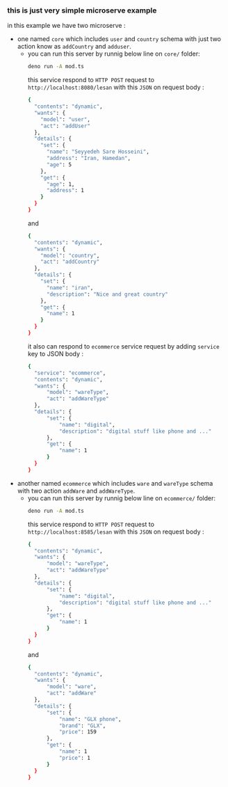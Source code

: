 ### this is just very simple microserve example

in this example we have two microserve :

- one named `core` which includes `user` and `country` schema with just two action know as `addCountry` and `adduser`.
  - you can run this server by runnig below line on `core/` folder:
    ```bash
    deno run -A mod.ts
    ```
    this service respond to `HTTP POST` request to `http://localhost:8080/lesan` with this `JSON` on request body :
    ```bash
    {
      "contents": "dynamic",
      "wants": {
        "model": "user",
        "act": "addUser"
      },
      "details": {
        "set": {
          "name": "Seyyedeh Sare Hosseini",
          "address": "Iran, Hamedan",
          "age": 5
        },
        "get": {
          "age": 1,
          "address": 1
        }
      }
    }
    ```
    and
    ```bash
    {
      "contents": "dynamic",
      "wants": {
        "model": "country",
        "act": "addCountry"
      },
      "details": {
        "set": {
          "name": "iran",
          "description": "Nice and great country"
        },
        "get": {
          "name": 1
        }
      }
    }
    ```
    it also can respond to `ecommerce` service request by adding `service` key to JSON body :
    ```bash
    {
      "service": "ecommerce",
      "contents": "dynamic",
      "wants": {
          "model": "wareType",
          "act": "addWareType"
      },
      "details": {
          "set": {
              "name": "digital",
              "description": "digital stuff like phone and ..."
          },
          "get": {
              "name": 1
          }
      }
    }
    ```
- another named `ecommerce` which includes `ware` and `wareType` schema with two action `addWare` and `addWareType`.
  - you can run this server by runnig below line on `ecommerce/` folder:
    ```bash
    deno run -A mod.ts
    ```
    this service respond to `HTTP POST` request to `http://localhost:8585/lesan` with this `JSON` on request body :
    ```bash
    {
      "contents": "dynamic",
      "wants": {
          "model": "wareType",
          "act": "addWareType"
      },
      "details": {
          "set": {
              "name": "digital",
              "description": "digital stuff like phone and ..."
          },
          "get": {
              "name": 1
          }
      }
    }
    ```
    and
    ```bash
    {
      "contents": "dynamic",
      "wants": {
          "model": "ware",
          "act": "addWare"
      },
      "details": {
          "set": {
              "name": "GLX phone",
              "brand": "GLX",
              "price": 159
          },
          "get": {
              "name": 1
              "price": 1
          }
      }
    }
    ```
